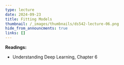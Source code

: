 ```yaml
---
type: lecture
date: 2024-09-23
title: Fitting Models
thumbnail: /_images/thumbnails/ds542-lecture-06.png
hide_from_announcments: true
links: []
---
```

**Readings:**
- Understanding Deep Learning, Chapter 6

